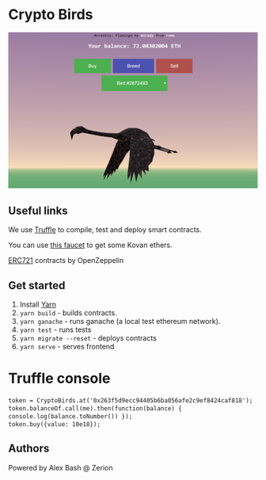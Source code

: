 # Crypto Birds

<img hight="180" width="720" alt="screenshot" src="./assets/screenshot.PNG">

## Useful links

We use [Truffle](http://truffleframework.com/) to compile, test and deploy smart contracts.

You can use [this faucet](https://gitter.im/kovan-testnet/faucet) to get some Kovan ethers.

[ERC721](https://github.com/OpenZeppelin/openzeppelin-solidity/tree/master/contracts/token/ERC721) contracts by OpenZeppelin

## Get started
1. Install [Yarn](https://yarnpkg.com/lang/en/docs/install/)
2. `yarn build` - builds contracts.
3. `yarn ganache` - runs ganache (a local test ethereum network).
4. `yarn test` - runs tests
5. `yarn migrate --reset` - deploys contracts
6. `yarn serve` - serves frontend

# Truffle console
```
token = CryptoBirds.at('0x263f5d9ecc94405b6ba056afe2c9ef8424caf818');
token.balanceOf.call(me).then(function(balance) { console.log(balance.toNumber()) });
token.buy({value: 10e18});
```

## Authors
Powered by Alex Bash @ Zerion
